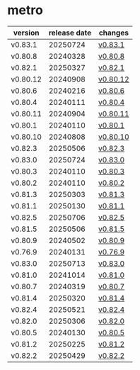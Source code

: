 # metro	


|version|release date|changes|
|---|---|---|
|v0.83.1|20250724|[v0.83.1](./v0.83.1-20250724.md)|
|v0.80.8|20240328|[v0.80.8](./v0.80.8-20240328.md)|
|v0.82.1|20250327|[v0.82.1](./v0.82.1-20250327.md)|
|v0.80.12|20240908|[v0.80.12](./v0.80.12-20240908.md)|
|v0.80.6|20240216|[v0.80.6](./v0.80.6-20240216.md)|
|v0.80.4|20240111|[v0.80.4](./v0.80.4-20240111.md)|
|v0.80.11|20240904|[v0.80.11](./v0.80.11-20240904.md)|
|v0.80.1|20240110|[v0.80.1](./v0.80.1-20240110.md)|
|v0.80.10|20240808|[v0.80.10](./v0.80.10-20240808.md)|
|v0.82.3|20250506|[v0.82.3](./v0.82.3-20250506.md)|
|v0.83.0|20250724|[v0.83.0](./v0.83.0-20250724.md)|
|v0.80.3|20240110|[v0.80.3](./v0.80.3-20240110.md)|
|v0.80.2|20240110|[v0.80.2](./v0.80.2-20240110.md)|
|v0.81.3|20250303|[v0.81.3](./v0.81.3-20250303.md)|
|v0.81.1|20250130|[v0.81.1](./v0.81.1-20250130.md)|
|v0.82.5|20250706|[v0.82.5](./v0.82.5-20250706.md)|
|v0.81.5|20250506|[v0.81.5](./v0.81.5-20250506.md)|
|v0.80.9|20240502|[v0.80.9](./v0.80.9-20240502.md)|
|v0.76.9|20240131|[v0.76.9](./v0.76.9-20240131.md)|
|v0.83.0|20250713|[v0.83.0](./v0.83.0-20250713.md)|
|v0.81.0|20241014|[v0.81.0](./v0.81.0-20241014.md)|
|v0.80.7|20240319|[v0.80.7](./v0.80.7-20240319.md)|
|v0.81.4|20250320|[v0.81.4](./v0.81.4-20250320.md)|
|v0.82.4|20250521|[v0.82.4](./v0.82.4-20250521.md)|
|v0.82.0|20250306|[v0.82.0](./v0.82.0-20250306.md)|
|v0.80.5|20240130|[v0.80.5](./v0.80.5-20240130.md)|
|v0.81.2|20250225|[v0.81.2](./v0.81.2-20250225.md)|
|v0.82.2|20250429|[v0.82.2](./v0.82.2-20250429.md)|
